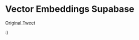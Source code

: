 # Vector Embeddings Supabase

[Original Tweet](https://x.com/Jordi_Up/status/1791079944606625887)

:)
